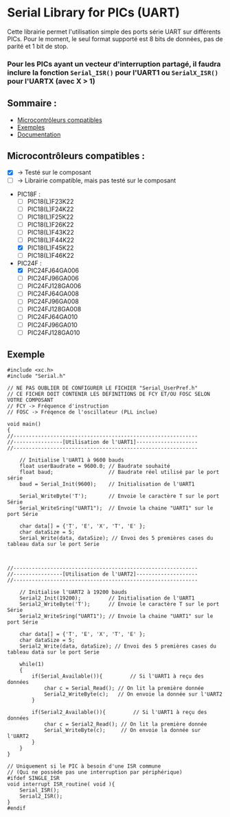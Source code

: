 # Serial Library for PICs (UART)

Cette librairie permet l'utilisation simple des ports série UART sur différents PICs.
Pour le moment, le seul format supporté est 8 bits de données, pas de parité et 1 bit de stop.

### Pour les PICs ayant un vecteur d'interruption partagé, il faudra inclure la fonction `Serial_ISR()` pour l'UART1 ou `SerialX_ISR()` pour l'UARTX (avec X > 1)

## Sommaire :
- [Microcontrôleurs compatibles](#Microcontrôleurs) 
- [Exemples](#Exemples)
- [Documentation](#Documentation)

## Microcontrôleurs compatibles :
- [x]  -> Testé sur le composant
- [ ] -> Librairie compatible, mais pas testé sur le composant

- PIC18F :
	- [ ] PIC18(L)F23K22
	- [ ] PIC18(L)F24K22
	- [ ] PIC18(L)F25K22
	- [ ] PIC18(L)F26K22
	- [ ] PIC18(L)F43K22
	- [ ] PIC18(L)F44K22
	- [x] PIC18(L)F45K22
	- [ ] PIC18(L)F46K22
- PIC24F :
	- [x] PIC24FJ64GA006 
	- [ ] PIC24FJ96GA006
	- [ ] PIC24FJ128GA006 
	- [ ] PIC24FJ64GA008
	- [ ] PIC24FJ96GA008 
	- [ ] PIC24FJ128GA008 
	- [ ] PIC24FJ64GA010 
	- [ ] PIC24FJ96GA010 
	- [ ] PIC24FJ128GA010 

## Exemple
```
#include <xc.h>
#include "Serial.h"

// NE PAS OUBLIER DE CONFIGURER LE FICHIER "Serial_UserPref.h"
// CE FICHER DOIT CONTENIR LES DEFINITIONS DE FCY ET/OU FOSC SELON VOTRE COMPOSANT
// FCY -> Fréquence d'instruction
// FOSC -> Fréqence de l'oscillateur (PLL inclue)

void main()
{
//------------------------------------------------------------
//----------------[Utilisation de l'UART1]--------------------
//------------------------------------------------------------

	// Initialise l'UART1 à 9600 bauds
	float userBaudrate = 9600.0; // Baudrate souhaité
	float baud;                  // Baudrate réel utilisé par le port série
	baud = Serial_Init(9600);    // Initialisation de l'UART1

	Serial_WriteByte('T');       // Envoie le caractère T sur le port Série
	Serial_WriteSring("UART1");  // Envoie la chaine "UART1" sur le port Série

	char data[] = {'T', 'E', 'X', 'T', 'E' };
	char dataSize = 5;
	Serial_Write(data, dataSize); // Envoi des 5 premières cases du tableau data sur le port Serie



//------------------------------------------------------------
//----------------[Utilisation de l'UART2]--------------------
//------------------------------------------------------------

	// Initialise l'UART2 à 19200 bauds
	Serial2_Init(19200);         // Initialisation de l'UART1
	Serial2_WriteByte('T');      // Envoie le caractère T sur le port Série
	Serial2_WriteSring("UART1"); // Envoie la chaine "UART1" sur le port Série

	char data[] = {'T', 'E', 'X', 'T', 'E' };
	char dataSize = 5;
	Serial2_Write(data, dataSize); // Envoi des 5 premières cases du tableau data sur le port Serie

	while(1)
	{
		if(Serial_Available()){         // Si l'UART1 à reçu des données
			char c = Serial_Read(); // On lit la première donnée
			Serial2_WriteByte(c);   // On envoie la donnée sur l'UART2
		}
		
		if(Serial2_Available()){         // Si l'UART1 à reçu des données
			char c = Serial2_Read(); // On lit la première donnée
			Serial_WriteByte(c);     // On envoie la donnée sur l'UART2
		}
	}
}

// Uniquement si le PIC à besoin d'une ISR commune 
// (Qui ne possède pas une interruption par périphérique)
#ifdef SINGLE_ISR
void interrupt ISR_routine( void ){
    Serial_ISR();
    Serial2_ISR();
}
#endif
```